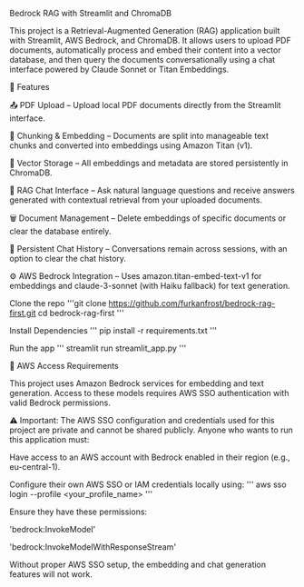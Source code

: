 Bedrock RAG with Streamlit and ChromaDB

This project is a Retrieval-Augmented Generation (RAG) application built with Streamlit, AWS Bedrock, and ChromaDB.
It allows users to upload PDF documents, automatically process and embed their content into a vector database, and then query the documents conversationally using a chat interface powered by Claude Sonnet or Titan Embeddings.

🚀 Features

📤 PDF Upload – Upload local PDF documents directly from the Streamlit interface.

🧩 Chunking & Embedding – Documents are split into manageable text chunks and converted into embeddings using Amazon Titan (v1).

💾 Vector Storage – All embeddings and metadata are stored persistently in ChromaDB.

🧠 RAG Chat Interface – Ask natural language questions and receive answers generated with contextual retrieval from your uploaded documents.

🗑️ Document Management – Delete embeddings of specific documents or clear the database entirely.

💬 Persistent Chat History – Conversations remain across sessions, with an option to clear the chat history.

⚙️ AWS Bedrock Integration – Uses amazon.titan-embed-text-v1 for embeddings and claude-3-sonnet (with Haiku fallback) for text generation.

Clone the repo
'''git clone https://github.com/furkanfrost/bedrock-rag-first.git
cd bedrock-rag-first 
'''

Install Dependencies
'''
pip install -r requirements.txt
'''

Run the app
'''
streamlit run streamlit_app.py
'''

🔐 AWS Access Requirements

This project uses Amazon Bedrock services for embedding and text generation.
Access to these models requires AWS SSO authentication with valid Bedrock permissions.

⚠️ Important:
The AWS SSO configuration and credentials used for this project are private and cannot be shared publicly.
Anyone who wants to run this application must:

Have access to an AWS account with Bedrock enabled in their region (e.g., eu-central-1).

Configure their own AWS SSO or IAM credentials locally using:
'''
aws sso login --profile <your_profile_name>
'''

Ensure they have these permissions:

'bedrock:InvokeModel'

'bedrock:InvokeModelWithResponseStream'

Without proper AWS SSO setup, the embedding and chat generation features will not work.
